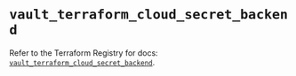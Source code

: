 # `vault_terraform_cloud_secret_backend`

Refer to the Terraform Registry for docs: [`vault_terraform_cloud_secret_backend`](https://registry.terraform.io/providers/hashicorp/vault/4.0.0/docs/resources/terraform_cloud_secret_backend).
